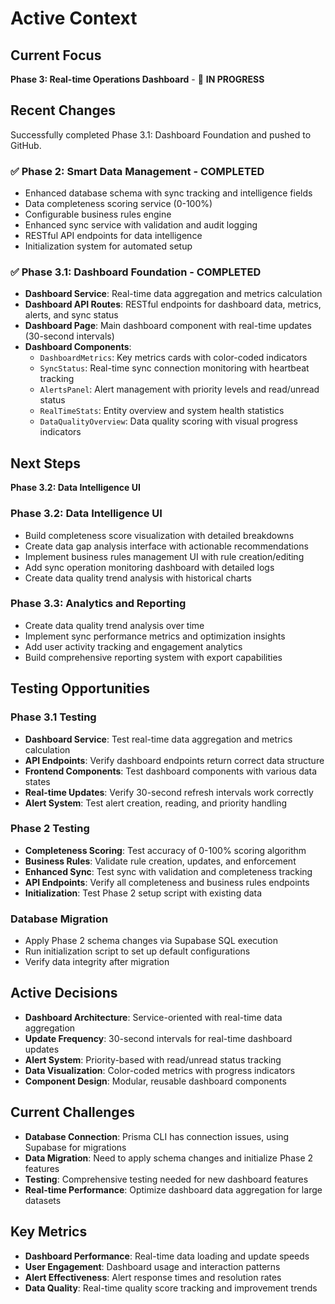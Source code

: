 # Active Context

## Current Focus
**Phase 3: Real-time Operations Dashboard** - 🚀 **IN PROGRESS**

## Recent Changes
Successfully completed Phase 3.1: Dashboard Foundation and pushed to GitHub.

### ✅ Phase 2: Smart Data Management - COMPLETED
- Enhanced database schema with sync tracking and intelligence fields
- Data completeness scoring service (0-100%)
- Configurable business rules engine
- Enhanced sync service with validation and audit logging
- RESTful API endpoints for data intelligence
- Initialization system for automated setup

### ✅ Phase 3.1: Dashboard Foundation - COMPLETED
- **Dashboard Service**: Real-time data aggregation and metrics calculation
- **Dashboard API Routes**: RESTful endpoints for dashboard data, metrics, alerts, and sync status
- **Dashboard Page**: Main dashboard component with real-time updates (30-second intervals)
- **Dashboard Components**:
  - `DashboardMetrics`: Key metrics cards with color-coded indicators
  - `SyncStatus`: Real-time sync connection monitoring with heartbeat tracking
  - `AlertsPanel`: Alert management with priority levels and read/unread status
  - `RealTimeStats`: Entity overview and system health statistics
  - `DataQualityOverview`: Data quality scoring with visual progress indicators

## Next Steps
**Phase 3.2: Data Intelligence UI**

### Phase 3.2: Data Intelligence UI
- Build completeness score visualization with detailed breakdowns
- Create data gap analysis interface with actionable recommendations
- Implement business rules management UI with rule creation/editing
- Add sync operation monitoring dashboard with detailed logs
- Create data quality trend analysis with historical charts

### Phase 3.3: Analytics and Reporting
- Create data quality trend analysis over time
- Implement sync performance metrics and optimization insights
- Add user activity tracking and engagement analytics
- Build comprehensive reporting system with export capabilities

## Testing Opportunities
### Phase 3.1 Testing
- **Dashboard Service**: Test real-time data aggregation and metrics calculation
- **API Endpoints**: Verify dashboard endpoints return correct data structure
- **Frontend Components**: Test dashboard components with various data states
- **Real-time Updates**: Verify 30-second refresh intervals work correctly
- **Alert System**: Test alert creation, reading, and priority handling

### Phase 2 Testing
- **Completeness Scoring**: Test accuracy of 0-100% scoring algorithm
- **Business Rules**: Validate rule creation, updates, and enforcement
- **Enhanced Sync**: Test sync with validation and completeness tracking
- **API Endpoints**: Verify all completeness and business rules endpoints
- **Initialization**: Test Phase 2 setup script with existing data

### Database Migration
- Apply Phase 2 schema changes via Supabase SQL execution
- Run initialization script to set up default configurations
- Verify data integrity after migration

## Active Decisions
- **Dashboard Architecture**: Service-oriented with real-time data aggregation
- **Update Frequency**: 30-second intervals for real-time dashboard updates
- **Alert System**: Priority-based with read/unread status tracking
- **Data Visualization**: Color-coded metrics with progress indicators
- **Component Design**: Modular, reusable dashboard components

## Current Challenges
- **Database Connection**: Prisma CLI has connection issues, using Supabase for migrations
- **Data Migration**: Need to apply schema changes and initialize Phase 2 features
- **Testing**: Comprehensive testing needed for new dashboard features
- **Real-time Performance**: Optimize dashboard data aggregation for large datasets

## Key Metrics
- **Dashboard Performance**: Real-time data loading and update speeds
- **User Engagement**: Dashboard usage and interaction patterns
- **Alert Effectiveness**: Alert response times and resolution rates
- **Data Quality**: Real-time quality score tracking and improvement trends
